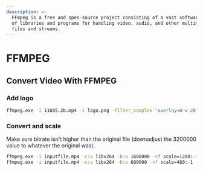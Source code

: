 ```yaml
---
description: >-
  FFmpeg is a free and open-source project consisting of a vast software suite
  of libraries and programs for handling video, audio, and other multimedia
  files and streams.
---
```


# FFMPEG

## Convert Video With FFMPEG

### Add logo

```bash
ffmpeg.exe -i 11085.2b.mp4 -i logo.png -filter_complex "overlay=W-w-20:20" -codec:a copy wlogo.mp4
```

### Convert and scale

Make sure bitrate isn't higher than the original file \(downadjust the 3200000 value to whatever the original was\).

```bash
ffmpeg.exe -i inputfile.mp4 -c:v libx264 -b:v 1600000 -vf scale=1280:-1 .\outputfile.1280p.mp4 -movflags faststart
ffmpeg.exe -i inputfile.mp4 -c:v libx264 -b:v 600000 -vf scale=480:-1 .\outputfile.480p.mp4 -movflags faststart
```

